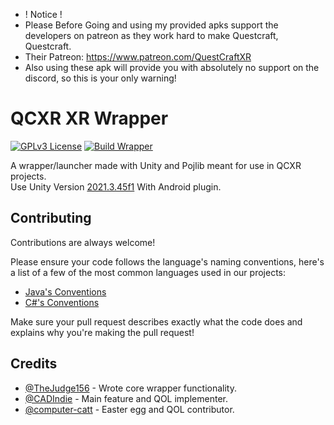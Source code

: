 - ! Notice !
- Please Before Going and using my provided apks support the developers on patreon as they work hard to make Questcraft, Questcraft.
- Their Patreon: https://www.patreon.com/QuestCraftXR
- Also using these apk will provide you with absolutely no support on the discord, so this is your only warning!

# QCXR XR Wrapper
[![GPLv3 License](https://img.shields.io/badge/License-GPLv3-green.svg)](https://choosealicense.com/licenses/gpl-3.0/)
[![Build Wrapper](https://github.com/QuestCraftPlusPlus/QCXR-XR-Wrapper/actions/workflows/build.yml/badge.svg)](https://github.com/QuestCraftPlusPlus/QCXR-XR-Wrapper/actions/workflows/build.yml)

A wrapper/launcher made with Unity and Pojlib meant for use in QCXR projects.
<br>Use Unity Version [2021.3.45f1](https://unity.com/releases/editor/whats-new/2021.3.45) With Android plugin.


## Contributing

Contributions are always welcome!

Please ensure your code follows the language's naming conventions, here's a list of a few of the most common languages used in our projects:

- [Java's Conventions](https://www.oracle.com/java/technologies/javase/codeconventions-namingconventions.html)
- [C#'s Conventions](https://learn.microsoft.com/en-us/dotnet/csharp/fundamentals/coding-style/coding-conventions)

Make sure your pull request describes exactly what the code does and explains why you're making the pull request!



## Credits

- [@TheJudge156](https://www.github.com/TheJudge156) - Wrote core wrapper functionality.
- [@CADIndie](https://www.github.com/CadIndie) - Main feature and QOL implementer.
- [@computer-catt](https://github.com/computer-catt) - Easter egg and QOL contributor.
